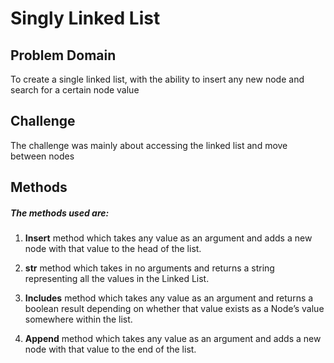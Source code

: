 # Singly Linked List

## Problem Domain

To create a single linked list, with the ability to insert any new node and search for a certain node value

## Challenge

The challenge was mainly about accessing the linked list and move between nodes


## Methods

##### The methods used are:

1. **Insert** method which takes any value as an argument and adds a new node with that value to the head of the list.
2. **__str__** method which takes in no arguments and returns a string representing all the values in the Linked List.

3. **Includes** method which takes any value as an argument and returns a boolean result depending on whether that value exists as a Node’s value somewhere within the list.
4. **Append** method which takes any value as an argument and adds a new node with that value to the end of the list. 